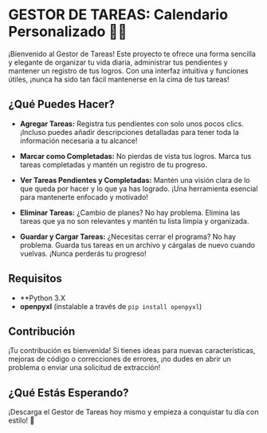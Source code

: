 # GESTOR DE TAREAS: Calendario Personalizado 📅✨

¡Bienvenido al Gestor de Tareas! Este proyecto te ofrece una forma sencilla y elegante de organizar tu vida diaria, administrar tus pendientes y mantener un registro de tus logros. Con una interfaz intuitiva y funciones útiles, ¡nunca ha sido tan fácil mantenerse en la cima de tus tareas!

## ¿Qué Puedes Hacer?

- **Agregar Tareas:** Registra tus pendientes con solo unos pocos clics. ¡Incluso puedes añadir descripciones detalladas para tener toda la información necesaria a tu alcance!
  
- **Marcar como Completadas:** No pierdas de vista tus logros. Marca tus tareas completadas y mantén un registro de tu progreso.

- **Ver Tareas Pendientes y Completadas:** Mantén una visión clara de lo que queda por hacer y lo que ya has logrado. ¡Una herramienta esencial para mantenerte enfocado y motivado!

- **Eliminar Tareas:** ¿Cambio de planes? No hay problema. Elimina las tareas que ya no son relevantes y mantén tu lista limpia y organizada.

- **Guardar y Cargar Tareas:** ¿Necesitas cerrar el programa? No hay problema. Guarda tus tareas en un archivo y cárgalas de nuevo cuando vuelvas. ¡Nunca perderás tu progreso!

## Requisitos

- **Python 3.X
- **openpyxl** (instalable a través de `pip install openpyxl`)

## Contribución

¡Tu contribución es bienvenida! Si tienes ideas para nuevas características, mejoras de código o correcciones de errores, ¡no dudes en abrir un problema o enviar una solicitud de extracción!

## ¿Qué Estás Esperando?

¡Descarga el Gestor de Tareas hoy mismo y empieza a conquistar tu día con estilo! 🚀
